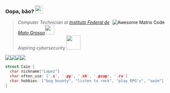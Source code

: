 ### Oopa, bão? <img src="https://media.giphy.com/media/hvRJCLFzcasrR4ia7z/giphy.gif" width="25px">
<img src = 'https://github.com/MarikIshtar007/MarikIshtar007/blob/master/images/matrix.gif' alt = 'Awesome Matrix Code' align='right'/>
<blockquote>

<p><em>Computer Technician at <a href="http://ifmt.edu.br/">Instituto Federal de Mato Grosso</a><img src="https://media.giphy.com/media/iDaCeaKrHhUI1I8e2b/giphy.gif" width="30"></br>Aspiring cybersecurity <img src="https://media.giphy.com/media/3d2yl0QuHpHdYtfwVh/giphy.gif" width="45"> 
</em></p>
</blockquote>

<img src="https://img.shields.io/badge/Arch_Linux-1793D1?style=for-the-badge&logo=arch-linux&logoColor=white" />[<img src="https://img.shields.io/badge/GitHub-100000?style=for-the-badge&logo=github&logoColor=white" />](https://github.com/CaioMLopes)[<img src="https://img.shields.io/badge/Instagram-E4405F?style=for-the-badge&logo=instagram&logoColor=white" />](https://www.instagram.com/caiomeneses_/)[<img src="https://img.shields.io/badge/Twitter-1DA1F2?style=for-the-badge&logo=twitter&logoColor=white" />](https://twitter.com/MopesCaio)

```c
struct Caio {
  char nickname["Lopez"]
  char often_use: ['.c', '.py', '.sh', '.pcap', '.rs']
  char hobbies: ["bug bounty", "listen to rock", "play RPG's", "swim"]
}
```
